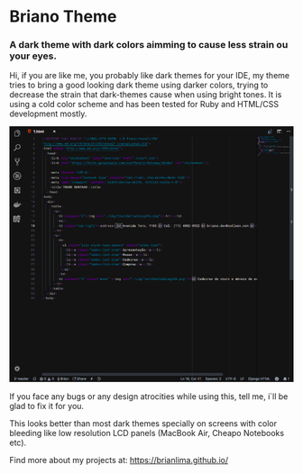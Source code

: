 # Briano Theme

### A dark theme with dark colors aimming to cause less strain ou your eyes.

Hi, if you are like me, you probably like dark themes for your IDE, my theme
tries to bring a good looking dark theme using darker colors, trying to decrease
the strain that dark-themes cause when using bright tones. It is using a cold
color scheme and has been tested for Ruby and HTML/CSS development mostly.

![Example](print.png?raw=true "Example")

If you face any bugs or any design atrocities while using this, tell me, i`ll be
glad to fix it for you.

This looks better than most dark themes specially on screens with color bleeding
like low resolution LCD panels (MacBook Air, Cheapo Notebooks etc).

Find more about my projects at:
https://brianlima.github.io/